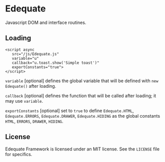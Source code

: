 # Edequate
Javascript DOM and interface routines.

## Loading

    <script async 
       src="/js/Edequate.js" 
       variable="u" 
       callback="u.toast.show('Simple toast')" 
       exportConstants="true">
    </script>

`variable` [optional] defines the global variable that will be defined with `new Edequate()` after loading.

`callback` [optional] defines the function that will be called after loading; it may use `variable`.

`exportConstants` [optional]  set to `true` to define `Edequate.HTML`, `Edequate.ERRORS`, `Edequate.DRAWER`, `Edequate.HIDING` as the global constants `HTML`, `ERRORS`, `DRAWER`, `HIDING`.

## License

Edequate Framework is licensed under an MIT license. See the `LICENSE` file for specifics.
